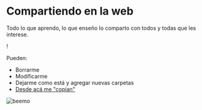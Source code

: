 # Compartiendo en la web

Todo lo que aprendo, lo que enseño lo comparto con todos y todas que les interese.

!

Pueden:

- Borrarme
- Modificarme
- Dejarme como está y agregar nuevas carpetas
- [Desde acá me "copian"](https://github.com/acercadelaeducacion/GitHub-Para-Todos/fork)

![beemo](http://2.bp.blogspot.com/-Q2KxvZTau4w/T7RB-fuuuII/AAAAAAAABOM/3wFD-X0rHrE/s1600/DIA+DEL+MAESTRO.jpg)

